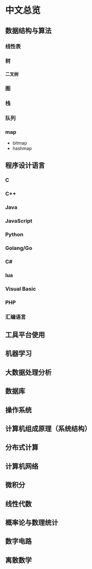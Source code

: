 # 中文总览

## 数据结构与算法

### 线性表

### 树

#### 二叉树

### 图

### 栈

### 队列

### map

- bitmap
- hashmap

## 程序设计语言

### C

### C++

### Java

### JavaScript

### Python

### Golang/Go

### C#

### lua

### Visual Basic

 ### PHP

### 汇编语言

## 工具平台使用

## 机器学习

## 大数据处理分析

## 数据库

## 操作系统

## 计算机组成原理（系统结构）

## 分布式计算

## 计算机网络

## 微积分

## 线性代数

## 概率论与数理统计

## 数字电路

## 离散数学

